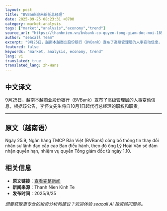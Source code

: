 ```yaml
---
layout: post
title: "BVBank迎来新任总经理"
date: 2025-09-25 08:23:31 +0700
category: market-analysis
tags: ["market","analysis","economy","trend"]
source_url: "https://thanhnien.vn/bvbank-co-quyen-tong-giam-doc-moi-185250925121431909.htm"
author: "seacall Team"
excerpt: "9月25日，越南本越商业股份银行（BVBank）宣布了高级管理层的人事变动信息，根据该公告，李怀文先生将自10月1日起代行总经理的职权和职责。..."
featured: false
keywords: "market, analysis, economy, trend"
lang: vi
translated: true
translated_lang: zh-Hans
---
```


## 中文译文

9月25日，越南本越商业股份银行（BVBank）宣布了高级管理层的人事变动信息，根据该公告，李怀文先生将自10月1日起代行总经理的职权和职责。

---

## 原文（越南语）

Ng&agrave;y 25.9, Ng&acirc;n h&agrave;ng TMCP Bản Việt (BVBank) c&ocirc;ng bố th&ocirc;ng tin thay đổi nh&acirc;n sự l&atilde;nh đạo cấp cao Ban điều h&agrave;nh, theo đ&oacute; &ocirc;ng L&yacute; Ho&agrave;i Văn sẽ đảm nhận quyền hạn, nhiệm vụ quyền Tổng gi&aacute;m đốc từ ng&agrave;y 1.10.

## 相关信息

- **原文链接**：[查看完整新闻](https://thanhnien.vn/bvbank-co-quyen-tong-giam-doc-moi-185250925121431909.htm)
- **新闻来源**：Thanh Nien Kinh Te
- **发布时间**：2025/9/25

*想要获取更专业的投资分析和建议？欢迎体验 seacall AI 投资顾问服务。*